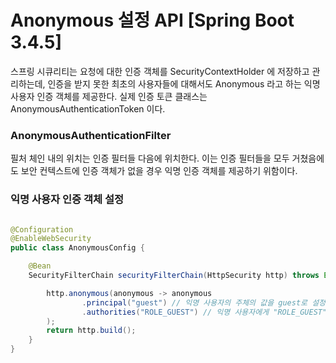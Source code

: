 # Anonymous 설정 API [Spring Boot 3.4.5]

스프링 시큐리티는 요청에 대한 인증 객체를 SecurityContextHolder 에 저장하고 관리하는데,
인증을 받지 못한 최초의 사용자들에 대해서도 Anonymous 라고 하는 익명 사용자 인증 객체를 제공한다. 
실제 인증 토큰 클래스는 AnonymousAuthenticationToken 이다.

### AnonymousAuthenticationFilter
필처 체인 내의 위치는 인증 필터들 다음에 위치한다. 이는 인증 필터들을 모두 거쳤음에도 보안 컨텍스트에
인증 객체가 없을 경우 익명 인증 객체를 제공하기 위함이다.

### 익명 사용자 인증 객체 설정
```java

@Configuration
@EnableWebSecurity
public class AnonymousConfig {

    @Bean
    SecurityFilterChain securityFilterChain(HttpSecurity http) throws Exception {

        http.anonymous(anonymous -> anonymous
                .principal("guest") // 익명 사용자의 주체의 값을 guest로 설정한다. 기본값은 anonymousUser 이다.
                .authorities("ROLE_GUEST") // 익명 사용자에게 "ROLE_GUEST" 권한을 부여한다.
        );
        return http.build();
    }
}
```